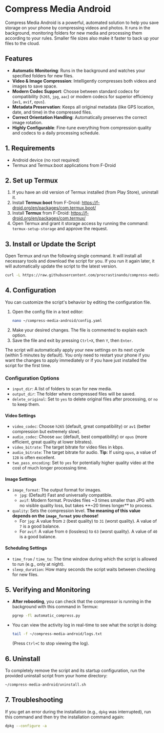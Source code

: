 # Compress Media Android

Compress Media Android is a powerful, automated solution to help you save storage on your phone by compressing videos and photos. It runs in the background, monitoring folders for new media and processing them according to your rules. Smaller file sizes also make it faster to back up your files to the cloud.

## Features

*   **Automatic Monitoring**: Runs in the background and watches your specified folders for new files.
*   **Video & Image Compression**: Intelligently compresses both videos and images to save space.
*   **Modern Codec Support**: Choose between standard codecs for compatibility (`h265`, `jpg`, `aac`) or modern codecs for superior efficiency (`av1`, `avif`, `opus`).
*   **Metadata Preservation**: Keeps all original metadata (like GPS location, date, and time) in the compressed files.
*   **Correct Orientation Handling**: Automatically preserves the correct image rotation.
*   **Highly Configurable**: Fine-tune everything from compression quality and codecs to a daily processing schedule.

## 1. Requirements
*   Android device (no root required)
*   Termux and Termux:boot applications from F-Droid

## 2. Set up Termux
1.  If you have an old version of Termux installed (from Play Store), uninstall it.
2.  Install **Termux:boot** from F-Droid: https://f-droid.org/en/packages/com.termux.boot/
3.  Install **Termux** from F-Droid: https://f-droid.org/en/packages/com.termux/
4.  Open Termux and grant it storage access by running the command: `termux-setup-storage` and approve the request.

## 3. Install or Update the Script
Open Termux and run the following single command. It will install all necessary tools and download the script for you. If you run it again later, it will automatically update the script to the latest version.

```bash
curl -L https://raw.githubusercontent.com/procrastinando/compress-media-android/master/install-update.sh | bash
```

## 4. Configuration
You can customize the script's behavior by editing the configuration file.

1.  Open the config file in a text editor:
    ```bash
    nano ~/compress-media-android/config.yaml
    ```
2.  Make your desired changes. The file is commented to explain each option.
3.  Save the file and exit by pressing `Ctrl+X`, then `Y`, then `Enter`.

The script will automatically apply your new settings on its next cycle (within 5 minutes by default). You only need to restart your phone if you want the changes to apply immediately or if you have just installed the script for the first time.

### Configuration Options

*   `input_dir`: A list of folders to scan for new media.
*   `output_dir`: The folder where compressed files will be saved.
*   `delete_original`: Set to `yes` to delete original files after processing, or `no` to keep them.

#### Video Settings
*   `video_codec`: Choose `h265` (default, great compatibility) or `av1` (better compression but extremely slow).
*   `audio_codec`: Choose `aac` (default, best compatibility) or `opus` (more efficient, great quality at lower bitrates).
*   `video_bitrate`: The target bitrate for video files in kbps.
*   `audio_bitrate`: The target bitrate for audio. **Tip:** If using `opus`, a value of `128` is often excellent.
*   `two_pass_encoding`: Set to `yes` for potentially higher quality video at the cost of much longer processing time.

#### Image Settings
*   `image_format`: The output format for images.
    *   `jpg`: (Default) Fast and universally compatible.
    *   `avif`: Modern format. Provides files ~3 times smaller than JPG with no visible quality loss, but takes **~20 times longer** to process.
*   `quality`: Sets the compression level. **The meaning of this value depends on the `image_format` you choose!**
    *   For `jpg`: A value from `2` (best quality) to `31` (worst quality). A value of `7` is a good balance.
    *   For `avif`: A value from `0` (lossless) to `63` (worst quality). A value of `40` is a good balance.

#### Scheduling Settings
*   `time_from` / `time_to`: The time window during which the script is allowed to run (e.g., only at night).
*   `sleep_duration`: How many seconds the script waits between checking for new files.

## 5. Verifying and Monitoring
*   **After rebooting**, you can check that the compressor is running in the background with this command in Termux:
    ```bash
    pgrep -fl automatic_compress.py
    ```
*   You can view the activity log in real-time to see what the script is doing:
    ```bash
    tail -f ~/compress-media-android/logs.txt
    ```
    (Press `Ctrl+C` to stop viewing the log).

## 6. Uninstall
To completely remove the script and its startup configuration, run the provided uninstall script from your home directory:
```bash
~/compress-media-android/uninstall.sh
```

## 7. Troubleshooting
If you get an error during the installation (e.g., `dpkg` was interrupted), run this command and then try the installation command again:
```bash
dpkg --configure -a
```
